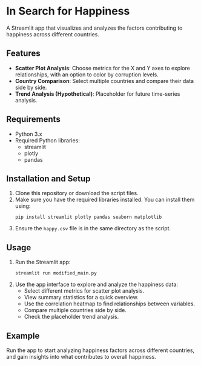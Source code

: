 
# In Search for Happiness

A Streamlit app that visualizes and analyzes the factors contributing to happiness across different countries.

## Features
- **Scatter Plot Analysis**: Choose metrics for the X and Y axes to explore relationships, with an option to color by corruption levels.
- **Country Comparison**: Select multiple countries and compare their data side by side.
- **Trend Analysis (Hypothetical)**: Placeholder for future time-series analysis.

## Requirements
- Python 3.x
- Required Python libraries:
  - streamlit
  - plotly
  - pandas

## Installation and Setup
1. Clone this repository or download the script files.
2. Make sure you have the required libraries installed. You can install them using:
   ```
   pip install streamlit plotly pandas seaborn matplotlib
   ```
3. Ensure the `happy.csv` file is in the same directory as the script.

## Usage
1. Run the Streamlit app:
   ```
   streamlit run modified_main.py
   ```
2. Use the app interface to explore and analyze the happiness data:
   - Select different metrics for scatter plot analysis.
   - View summary statistics for a quick overview.
   - Use the correlation heatmap to find relationships between variables.
   - Compare multiple countries side by side.
   - Check the placeholder trend analysis.

## Example
Run the app to start analyzing happiness factors across different countries, and gain insights into what contributes to overall happiness.

